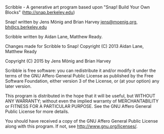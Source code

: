 Scribble - A generative art program based upon "Snap! Build Your Own Blocks" (http://snap.berkeley.edu)

Snap! written by Jens Mönig and Brian Harvey
jens@moenig.org, bh@cs.berkeley.edu

Scribble written by Aidan Lane, Matthew Ready.

Changes made for Scribble to Snap! Copyright (C) 2013 Aidan Lane, Matthew Ready

Copyright (C) 2015 by Jens Mönig and Brian Harvey

Scribble is free software: you can redistribute it and/or modify
it under the terms of the GNU Affero General Public License as
published by the Free Software Foundation, either version 3 of
the License, or (at your option) any later version.

This program is distributed in the hope that it will be useful,
but WITHOUT ANY WARRANTY; without even the implied warranty of
MERCHANTABILITY or FITNESS FOR A PARTICULAR PURPOSE.  See the
GNU Affero General Public License for more details.

You should have received a copy of the GNU Affero General Public License
along with this program.  If not, see <http://www.gnu.org/licenses/>.
